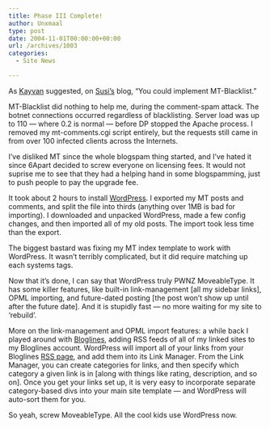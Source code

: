 ```yaml
---
title: Phase III Complete!
author: Unxmaal
type: post
date: 2004-11-01T00:00:00+00:00
url: /archives/1003
categories:
  - Site News

---
```

As [Kayvan][1] suggested, on [Susi&#8217;s][2] blog, &#8220;You could implement MT-Blacklist.&#8221;

MT-Blacklist did nothing to help me, during the comment-spam attack. The botnet connections occurred regardless of blacklisting. Server load was up to 110 &#8212; where 0.2 is normal &#8212; before DP stopped the Apache process. I removed my mt-comments.cgi script entirely, but the requests still came in from over 100 infected clients across the Internets. 

I&#8217;ve disliked MT since the whole blogspam thing started, and I&#8217;ve hated it since 6Apart decided to screw everyone on licensing fees. It would not suprise me to see that they had a helping hand in some blogspamming, just to push people to pay the upgrade fee.

It took about 2 hours to install [WordPress][3]. I exported my MT posts and comments, and split the file into thirds (anything over 1MB is bad for importing). I downloaded and unpacked WordPress, made a few config changes, and then imported all of my old posts. The import took less time than the export.

The biggest bastard was fixing my MT index template to work with WordPress. It wasn&#8217;t terribly complicated, but it did require matching up each systems tags.

Now that it&#8217;s done, I can say that WordPress truly PWNZ MoveableType. It has some killer features, like built-in link-management [all my sidebar links], OPML importing, and future-dated posting [the post won&#8217;t show up until after the future date]. And it is stupidly fast &#8212; no more waiting for my site to &#8216;rebuild&#8217;. 

More on the link-management and OPML import features: a while back I played around with [Bloglines][4], adding RSS feeds of all of my linked sites to my Bloglines account. WordPress will import all of your links from your Bloglines [RSS page][5], and add them into its Link Manager. From the Link Manager, you can create categories for links, and then specify which category a given link is in [along with things like rating, description, and so on]. Once you get your links set up, it is very easy to incorporate separate category-based divs into your main site template &#8212; and WordPress will auto-sort them for you. 

So yeah, screw MoveableType. All the cool kids use WordPress now.

 [1]: http://sarikhani.net
 [2]: http://www.sushithegreat.com/mt-archives/000443.html
 [3]: http://wordpress.org/
 [4]: http://bloglines.com
 [5]: http://www.bloglines.com/public/Unxmaal
